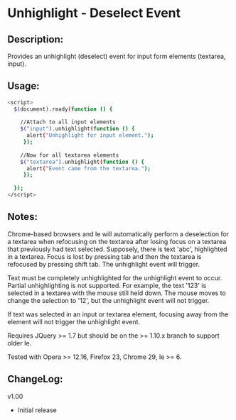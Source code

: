 ﻿Unhighlight - Deselect Event
=========================================

Description: 
-------------
Provides an unhighlight (deselect) event for input form elements (textarea, input).

Usage:
-------------

```bash
<script>
  $(document).ready(function () {
  
    //Attach to all input elements
    $("input").unhighlight(function () {
      alert("Unhighlight for input element.");
     });
	 
	//Now for all textarea elements 
    $("textarea").unhighlight(function () {
      alert("Event came from the textarea.");
     });
	 
  });
</script>
```

Notes:
------
Chrome-based browsers and Ie will automatically perform a deselection for a textarea when refocusing on the textarea after losing focus on a textarea that previously had text selected. Supposely, there is text 'abc', highlighted in a textarea. Focus is lost by pressing tab and then the textarea is refocused by pressing shift tab. The unhighlight event will trigger.

Text must be completely unhighlighted for the unhighlight event to occur. Partial unhighlighting is not supported. For example, the text '123' is selected in a textarea with the mouse still held down. The mouse moves to change the selection to '12', but the unhighlight event will not trigger.

If text was selected in an input or textarea element, focusing away from the element will not trigger the unhighlight event.

Requires JQuery >= 1.7 but should be on the >= 1.10.x branch to support older Ie.

Tested with Opera >= 12.16, Firefox 23, Chrome 29, Ie >= 6.

ChangeLog:
------

v1.00

* Initial release

